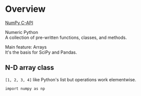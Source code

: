 # Overview

[NumPy C-API](https://www.youtube.com/watch?v=45TOazYbedI)  

Numeric Python  
A collection of pre-written functions, classes, and methods.  

Main feature: Arrays  
It's the basis for SciPy and Pandas.  

## N-D array class
`[1, 2, 3, 4]` like Python's list but operations work elementwise.  

```
import numpy as np
```
